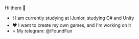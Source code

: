 Hi there :wave:

- :exclamation: I am currently studying at IJunior, studying C# and Unity
- :heart: I want to create my own games, and I'm working on it
- :star: My telegram: @iFoundFun
